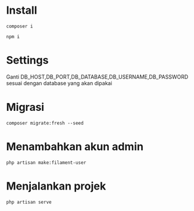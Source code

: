 # Install
```
composer i
```
```
npm i
```

# Settings
 Ganti DB_HOST,DB_PORT,DB_DATABASE,DB_USERNAME,DB_PASSWORD sesuai dengan database yang akan dipakai
# Migrasi
```
composer migrate:fresh --seed
```
# Menambahkan akun admin
```
php artisan make:filament-user
```
# Menjalankan projek
```
php artisan serve
```
